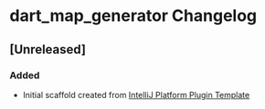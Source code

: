 <!-- Keep a Changelog guide -> https://keepachangelog.com -->

# dart_map_generator Changelog

## [Unreleased]
### Added
- Initial scaffold created from [IntelliJ Platform Plugin Template](https://github.com/JetBrains/intellij-platform-plugin-template)
